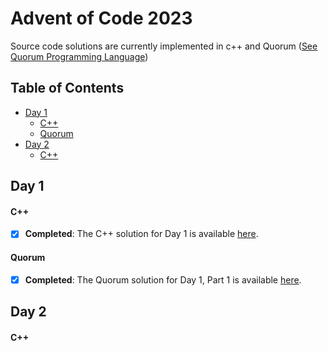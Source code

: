 # Advent of Code 2023

Source code solutions are currently implemented in c++ and Quorum ([See Quorum Programming Language](https://quorumlanguage.com))

## Table of Contents

- [Day 1](#day-1)
    - [C++](#c)
    - [Quorum](#quorum)
- [Day 2](#day-2)
    - [C++](#c-1)

## Day 1

#### C++
- [x] **Completed**: The C++ solution for Day 1 is available [here](c++/day1/day1.cpp).

#### Quorum
- [x] **Completed**: The Quorum solution for Day 1, Part 1 is available [here](quorum/aoc-2023/SourceCode/day1.quorum).

## Day 2

#### C++
